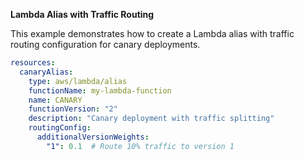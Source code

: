 **Lambda Alias with Traffic Routing**

This example demonstrates how to create a Lambda alias with traffic routing configuration for canary deployments.

```yaml
resources:
  canaryAlias:
    type: aws/lambda/alias
    functionName: my-lambda-function
    name: CANARY
    functionVersion: "2"
    description: "Canary deployment with traffic splitting"
    routingConfig:
      additionalVersionWeights:
        "1": 0.1  # Route 10% traffic to version 1
``` 